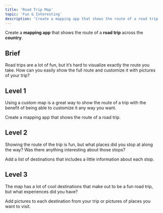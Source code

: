 ```yaml
---
title: 'Road Trip Map'
topic: 'Fun & Interesting'
description: 'Create a mapping app that shows the route of a road trip across the country.'
---
```

Create a <strong className="color-blue">mapping app</strong> that shows the route of a <strong className="color-purple">road trip</strong> across the <strong className="color-purple">country</strong>.

## Brief

Road trips are a lot of fun, but it’s hard to visualize exactly the route you take. How can you easily show the full route and customize it with pictures of your trip?

## Level 1

Using a custom map is a great way to show the route of a trip with the benefit of being able to customize it any way you want.

Create a mapping app that shows the route of a road trip.

## Level 2

Showing the route of the trip is fun, but what places did you stop at along the way? Was there anything interesting about those stops?

Add a list of destinations that includes a little information about each stop.

## Level 3

The map has a lot of cool destinations that make out to be a fun road trip, but what experiences did you have?

Add pictures to each destination from your trip or pictures of places you want to visit.


